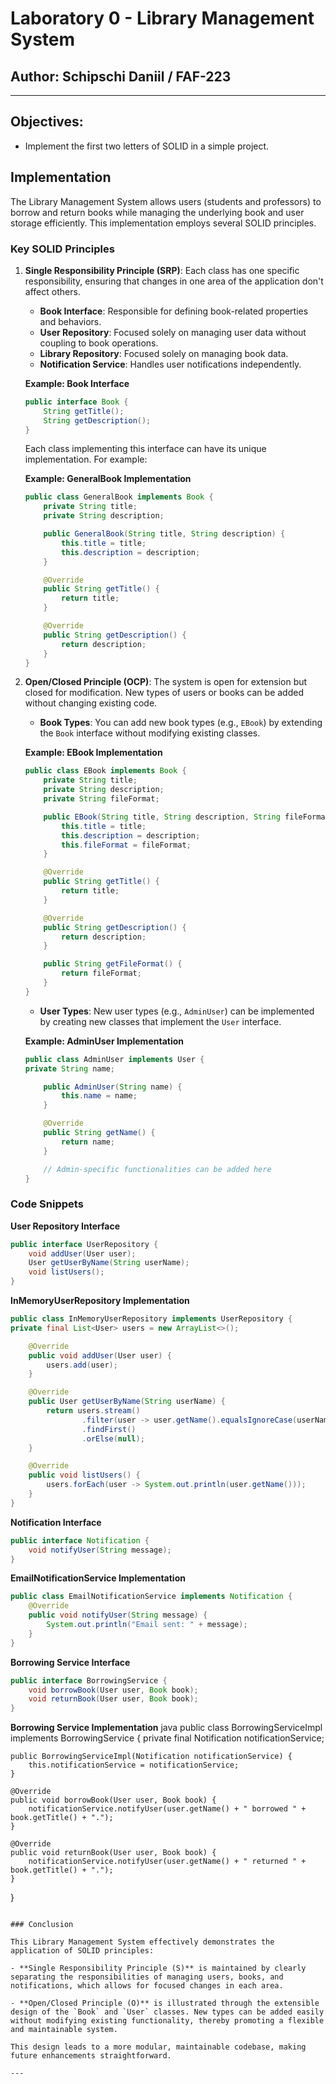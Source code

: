 # Laboratory 0 - Library Management System

## Author: Schipschi Daniil / FAF-223

----

## Objectives:

* Implement the first two letters of SOLID in a simple project.

## Implementation

The Library Management System allows users (students and professors) to borrow and return books while managing the underlying book and user storage efficiently. This implementation employs several SOLID principles.

### Key SOLID Principles

1. **Single Responsibility Principle (SRP)**: Each class has one specific responsibility, ensuring that changes in one area of the application don't affect others.

    - **Book Interface**: Responsible for defining book-related properties and behaviors.
    - **User Repository**: Focused solely on managing user data without coupling to book operations.
    - **Library Repository**: Focused solely on managing book data.
    - **Notification Service**: Handles user notifications independently.

   **Example: Book Interface**
   ```java
   public interface Book { 
       String getTitle();
       String getDescription();
   }
   ```

   Each class implementing this interface can have its unique implementation. For example:

   **Example: GeneralBook Implementation**
   ```java
   public class GeneralBook implements Book {
       private String title;
       private String description;

       public GeneralBook(String title, String description) {
           this.title = title;
           this.description = description;
       }

       @Override
       public String getTitle() {
           return title;
       }

       @Override
       public String getDescription() {
           return description;
       }
   }
   ```

2. **Open/Closed Principle (OCP)**: The system is open for extension but closed for modification. New types of users or books can be added without changing existing code.

    - **Book Types**: You can add new book types (e.g., `EBook`) by extending the `Book` interface without modifying existing classes.

   **Example: EBook Implementation**
   ```java
   public class EBook implements Book {
       private String title;
       private String description;
       private String fileFormat;

       public EBook(String title, String description, String fileFormat) {
           this.title = title;
           this.description = description;
           this.fileFormat = fileFormat;
       }

       @Override
       public String getTitle() {
           return title;
       }

       @Override
       public String getDescription() {
           return description;
       }

       public String getFileFormat() {
           return fileFormat;
       }
   }
   ```

    - **User Types**: New user types (e.g., `AdminUser`) can be implemented by creating new classes that implement the `User` interface.

   **Example: AdminUser Implementation**
   ```java
   public class AdminUser implements User {
   private String name;

       public AdminUser(String name) {
           this.name = name;
       }

       @Override
       public String getName() {
           return name;
       }

       // Admin-specific functionalities can be added here
   }
   ```

### Code Snippets

**User Repository Interface**
```java
public interface UserRepository {
    void addUser(User user);
    User getUserByName(String userName);
    void listUsers();
}
```

**InMemoryUserRepository Implementation**
```java
public class InMemoryUserRepository implements UserRepository {
private final List<User> users = new ArrayList<>();

    @Override
    public void addUser(User user) {
        users.add(user);
    }

    @Override
    public User getUserByName(String userName) {
        return users.stream()
                .filter(user -> user.getName().equalsIgnoreCase(userName))
                .findFirst()
                .orElse(null);
    }

    @Override
    public void listUsers() {
        users.forEach(user -> System.out.println(user.getName()));
    }
}
```

**Notification Interface**
```java
public interface Notification {
    void notifyUser(String message);
}
```

**EmailNotificationService Implementation**
```java
public class EmailNotificationService implements Notification {
    @Override
    public void notifyUser(String message) {
        System.out.println("Email sent: " + message);
    }
}
```

**Borrowing Service Interface**
```java
public interface BorrowingService {
    void borrowBook(User user, Book book);
    void returnBook(User user, Book book);
}
```

**Borrowing Service Implementation**
java 
public class BorrowingServiceImpl implements BorrowingService {
    private final Notification notificationService;

    public BorrowingServiceImpl(Notification notificationService) {
        this.notificationService = notificationService;
    }

    @Override
    public void borrowBook(User user, Book book) {
        notificationService.notifyUser(user.getName() + " borrowed " + book.getTitle() + ".");
    }

    @Override
    public void returnBook(User user, Book book) {
        notificationService.notifyUser(user.getName() + " returned " + book.getTitle() + ".");
    }
}
```

### Conclusion

This Library Management System effectively demonstrates the application of SOLID principles:

- **Single Responsibility Principle (S)** is maintained by clearly separating the responsibilities of managing users, books, and notifications, which allows for focused changes in each area.

- **Open/Closed Principle (O)** is illustrated through the extensible design of the `Book` and `User` classes. New types can be added easily without modifying existing functionality, thereby promoting a flexible and maintainable system.

This design leads to a more modular, maintainable codebase, making future enhancements straightforward.

---
